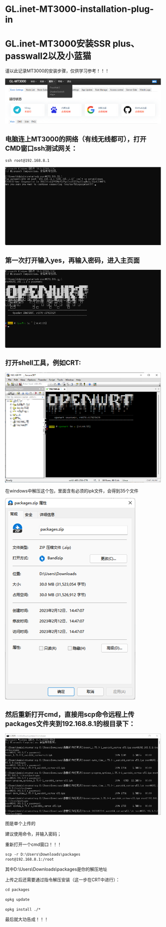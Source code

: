 # GL.inet-MT3000-installation-plug-in
# GL.inet-MT3000安装SSR plus、passwall2以及小蓝猫

谨以此记录MT3000的安装步骤，仅供学习参考！！！

![实测速度](实测速度.png)

## 电脑连上MT3000的网络（有线无线都可），打开CMD窗口ssh测试网关：

```
ssh root@192.168.8.1
```

![cmd](cmd.png)

## 第一次打开输入yes，再输入密码，进入主页面

![cmd2](cmd2.png)

## 打开shell工具，例如CRT:

![CRT](CRT.png)

在windows中解压这个包，里面含有必须的ipk文件，会得到35个文件

![packages](packages.png)

## 然后重新打开cmd，直接用scp命令远程上传packages文件夹到192.168.8.1的根目录下：

![scp](scp.png)

图是单个上传的

建议使用命令，并输入密码；

重新打开一个cmd窗口！！！

```
scp -r D:\Users\Downloads\packages
root@192.168.8.1:/root
```

其中D:\Users\Downloads\packages是你的解压地址

上传之后还需要通过指令解压安装（这一步在CRT中进行）：

```
cd packages

opkg update

opkg install ./*
```

最后就大功告成！！！
